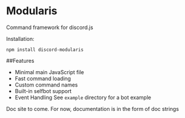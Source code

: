 # Modularis
Command framework for discord.js

Installation:
```
npm install discord-modularis
```

##Features
* Minimal main JavaScript file
* Fast command loading
* Custom command names
* Built-in selfbot support
* Event Handling
See ```example``` directory for a bot example

Doc site to come.  For now, documentation is in the form of doc strings
